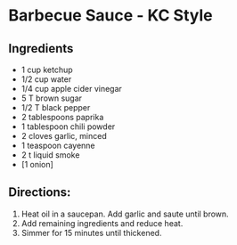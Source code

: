 # Barbecue Sauce - KC Style

## Ingredients
- 1 cup ketchup
- 1/2 cup water
- 1/4 cup apple cider vinegar
- 5 T brown sugar
- 1/2 T black pepper
- 2 tablespoons paprika
- 1 tablespoon chili powder
- 2 cloves garlic, minced
- 1 teaspoon cayenne
- 2 t liquid smoke
- [1 onion]

## Directions:
1. Heat oil in a saucepan. Add garlic and saute until brown.
2. Add remaining ingredients and reduce heat.
3. Simmer for 15 minutes until thickened.

